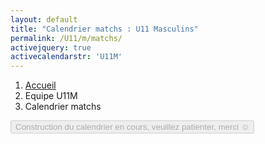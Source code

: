 ```yaml
---
layout: default
title: "Calendrier matchs : U11 Masculins"
permalink: /U11/m/matchs/
activejquery: true
activecalendarstr: 'U11M'
---
```


<!-- Fil d'ariane -->
<nav class="ms-4 mt-1" style="--bs-breadcrumb-divider: url(&#34;data:image/svg+xml,%3Csvg xmlns='http://www.w3.org/2000/svg' width='8' height='8'%3E%3Cpath d='M2.5 0L1 1.5 3.5 4 1 6.5 2.5 8l4-4-4-4z' fill='%236c757d'/%3E%3C/svg%3E&#34;);" aria-label="breadcrumb">
  <ol class="breadcrumb">
    <li class="breadcrumb-item active" aria-current="page"><a href="/" >Accueil</a></li>
    <li class="breadcrumb-item" aria-current="page">Equipe U11M</li>
    <li class="breadcrumb-item" aria-current="page">Calendrier matchs</li>
  </ol>
</nav>

<!-- Corps -->
<div class="container" >
  <div class="min-vh-100 d-inline-block" >
  <div id="warning-message" class="alert alert-warning" role="alert" style="display: none;" >
    ...
  </div>
    <div id="waiting-message" class="d-flex justify-content-center" style="margin-bottom: 10%;" >
      <button class="btn btn-primary" type="button" disabled>
        <span class="spinner-border spinner-border-sm" aria-hidden="true"></span>
        <span role="status">Construction du calendrier en cours, veuillez patienter, merci &#9786;</span>
      </button>
    </div>
    <p id="generated-at" class="mb-1 placeholder w-50" style="display: none;" ></p>
    <h2 id="next-match-title" style="display: none;" >Prochains matchs</h2>
    <div class="list-group" id="next-match-group" style="display: none;" >
      <span id="next-match" class="list-group-item list-group-item-action active placeholder-wave" display="display: none;" aria-current="true">
        <div class="d-flex w-100 justify-content-between">
          <h5 class="mb-1 placeholder w-50"></h5>
          <small class="placeholder w-25" ></small>
        </div>
        <p class="mb-1 placeholder w-50"></p>
        <small class="placeholder w-50" ></small>
      </span>
      <span id="second-next-match" class="list-group-item list-group-item-action placeholder-wave" style="display: none;" >
        <div class="d-flex w-100 justify-content-between">
          <h5 class="mb-1 placeholder w-50"></h5>
          <small class="text-body-secondary placeholder w-25"></small>
        </div>
        <p class="mb-1 placeholder w-50"></p>
        <small class="text-body-secondary placeholder w-50"></small>
      </span>
    </div>
    <h2 id="past-match-title" class="mt-4" style="display: none;" >Matchs passés</h2>
    <p id="past-match-text" style="display: none;" >
      Les résultats des match sont à retrouver sur nos réseaux ou sur le site de la fédération !
    </p>
    <div class="list-group" id="past-match-group" style="display: none;" >
      <span class="list-group-item list-group-item-action placeholder-wave" id="past-match-placeholder" >
        <div class="d-flex w-100 justify-content-between">
          <h5 class="mb-1 placeholder w-50"></h5>
          <small class="placeholder w-25" ></small>
        </div>
        <p class="mb-1 placeholder w-50"></p>
        <small class="placeholder w-50" ></small>
      </span>
    </div>
  </div>
</div>
